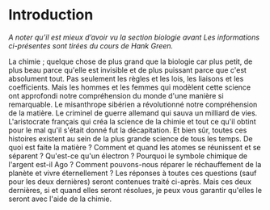 # Introduction

*A noter qu’il est mieux d’avoir vu la section biologie avant*
*Les informations ci-présentes sont tirées du cours de Hank Green.*

La chimie ; quelque chose de plus grand que la biologie car plus petit, de plus beau parce qu'elle est invisible et de plus puissant parce que c'est absolument tout. Pas seulement les règles et les lois, les liaisons et les coefficients. Mais les hommes et les femmes  qui modèlent cette science ont approfondi notre compréhension du monde d'une manière si remarquable.  Le misanthrope sibérien a révolutionné notre compréhension de la matière. Le criminel de guerre allemand qui sauva un milliard de vies. L'aristocrate français qui créa la science de la chimie et tout ce qu'il obtint pour le mal qu'il s'était donné fut la décapitation. Et bien sûr, toutes ces histoires existent au sein de la plus grande science de tous les temps. De quoi est faite la matière ? Comment et quand les atomes se réunissent et se séparent ? Qu'est-ce qu'un électron ? Pourquoi le symbole chimique de l'argent est-il Ago ? Comment pouvons-nous réparer le réchauffement de la planète et vivre éternellement ? Les réponses à toutes ces questions (sauf pour les deux dernières) seront contenues traité ci-après. Mais ces deux dernières, si et quand elles seront résolues, je peux vous garantir qu'elles le seront avec l'aide de la chimie.
